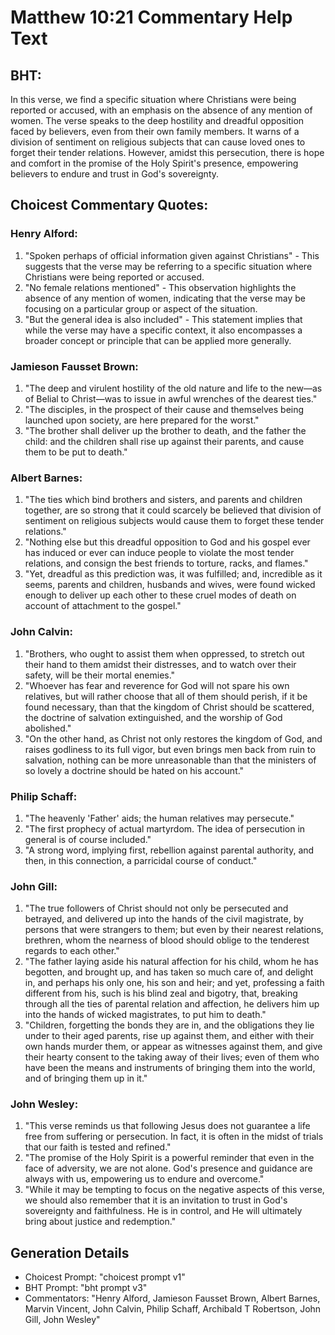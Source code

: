 # Matthew 10:21 Commentary Help Text

## BHT:
In this verse, we find a specific situation where Christians were being reported or accused, with an emphasis on the absence of any mention of women. The verse speaks to the deep hostility and dreadful opposition faced by believers, even from their own family members. It warns of a division of sentiment on religious subjects that can cause loved ones to forget their tender relations. However, amidst this persecution, there is hope and comfort in the promise of the Holy Spirit's presence, empowering believers to endure and trust in God's sovereignty.

## Choicest Commentary Quotes:
### Henry Alford:
1. "Spoken perhaps of official information given against Christians" - This suggests that the verse may be referring to a specific situation where Christians were being reported or accused.
2. "No female relations mentioned" - This observation highlights the absence of any mention of women, indicating that the verse may be focusing on a particular group or aspect of the situation.
3. "But the general idea is also included" - This statement implies that while the verse may have a specific context, it also encompasses a broader concept or principle that can be applied more generally.

### Jamieson Fausset Brown:
1. "The deep and virulent hostility of the old nature and life to the new—as of Belial to Christ—was to issue in awful wrenches of the dearest ties."
2. "The disciples, in the prospect of their cause and themselves being launched upon society, are here prepared for the worst."
3. "The brother shall deliver up the brother to death, and the father the child: and the children shall rise up against their parents, and cause them to be put to death."

### Albert Barnes:
1. "The ties which bind brothers and sisters, and parents and children together, are so strong that it could scarcely be believed that division of sentiment on religious subjects would cause them to forget these tender relations."
2. "Nothing else but this dreadful opposition to God and his gospel ever has induced or ever can induce people to violate the most tender relations, and consign the best friends to torture, racks, and flames."
3. "Yet, dreadful as this prediction was, it was fulfilled; and, incredible as it seems, parents and children, husbands and wives, were found wicked enough to deliver up each other to these cruel modes of death on account of attachment to the gospel."

### John Calvin:
1. "Brothers, who ought to assist them when oppressed, to stretch out their hand to them amidst their distresses, and to watch over their safety, will be their mortal enemies."
2. "Whoever has fear and reverence for God will not spare his own relatives, but will rather choose that all of them should perish, if it be found necessary, than that the kingdom of Christ should be scattered, the doctrine of salvation extinguished, and the worship of God abolished."
3. "On the other hand, as Christ not only restores the kingdom of God, and raises godliness to its full vigor, but even brings men back from ruin to salvation, nothing can be more unreasonable than that the ministers of so lovely a doctrine should be hated on his account."

### Philip Schaff:
1. "The heavenly 'Father' aids; the human relatives may persecute." 
2. "The first prophecy of actual martyrdom. The idea of persecution in general is of course included." 
3. "A strong word, implying first, rebellion against parental authority, and then, in this connection, a parricidal course of conduct."

### John Gill:
1. "The true followers of Christ should not only be persecuted and betrayed, and delivered up into the hands of the civil magistrate, by persons that were strangers to them; but even by their nearest relations, brethren, whom the nearness of blood should oblige to the tenderest regards to each other."
2. "The father laying aside his natural affection for his child, whom he has begotten, and brought up, and has taken so much care of, and delight in, and perhaps his only one, his son and heir; and yet, professing a faith different from his, such is his blind zeal and bigotry, that, breaking through all the ties of parental relation and affection, he delivers him up into the hands of wicked magistrates, to put him to death."
3. "Children, forgetting the bonds they are in, and the obligations they lie under to their aged parents, rise up against them, and either with their own hands murder them, or appear as witnesses against them, and give their hearty consent to the taking away of their lives; even of them who have been the means and instruments of bringing them into the world, and of bringing them up in it."

### John Wesley:
1. "This verse reminds us that following Jesus does not guarantee a life free from suffering or persecution. In fact, it is often in the midst of trials that our faith is tested and refined."
2. "The promise of the Holy Spirit is a powerful reminder that even in the face of adversity, we are not alone. God's presence and guidance are always with us, empowering us to endure and overcome."
3. "While it may be tempting to focus on the negative aspects of this verse, we should also remember that it is an invitation to trust in God's sovereignty and faithfulness. He is in control, and He will ultimately bring about justice and redemption."


## Generation Details
- Choicest Prompt: "choicest prompt v1"
- BHT Prompt: "bht prompt v3"
- Commentators: "Henry Alford, Jamieson Fausset Brown, Albert Barnes, Marvin Vincent, John Calvin, Philip Schaff, Archibald T Robertson, John Gill, John Wesley"
